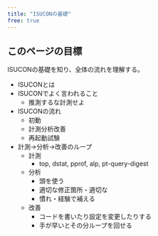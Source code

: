 ```yaml
---
title: "ISUCONの基礎"
free: true
---
```


## このページの目標
ISUCONの基礎を知り、全体の流れを理解する。

- ISUCONとは
- ISUCONでよく言われること
	- 推測するな計測せよ
- ISUCONの流れ
  - 初動
  - 計測分析改善
  - 再起動試験
- 計測→分析→改善のループ
	- 計測
    	- top, dstat, pprof, alp, pt-query-digest
	- 分析
    	- 頭を使う
    	- 適切な修正箇所・適切な
    	- 慣れ・経験で補える
  	- 改善
    	- コードを書いたり設定を変更したりする
    	- 手が早いとその分ループを回せる
